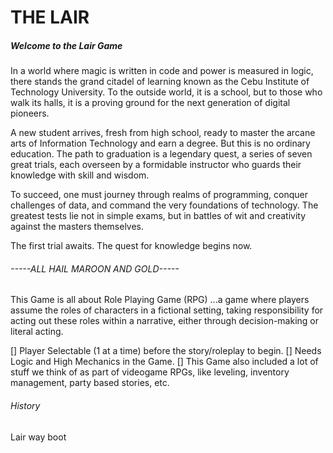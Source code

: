 <h1>THE LAIR</h1>
<h5>Welcome to the Lair Game</h5>

In a world where magic is written in code and power is measured in logic, there stands the grand citadel of learning known as the Cebu Institute of Technology University. To the outside world, it is a school, but to those who walk its halls, it is a proving ground for the next generation of digital pioneers.

A new student arrives, fresh from high school, ready to master the arcane arts of Information Technology and earn a degree. But this is no ordinary education. The path to graduation is a legendary quest, a series of seven great trials, each overseen by a formidable instructor who guards their knowledge with skill and wisdom.

To succeed, one must journey through realms of programming, conquer challenges of data, and command the very foundations of technology. The greatest tests lie not in simple exams, but in battles of wit and creativity against the masters themselves.

The first trial awaits. The quest for knowledge begins now.

<h6> -----ALL HAIL MAROON AND GOLD-----</h6>

This Game is all about Role Playing Game (RPG)
...a game where players assume the roles of characters in a fictional setting, taking responsibility for acting out these roles within a narrative, either through decision-making or literal acting.

[] Player Selectable (1 at a time) before the story/roleplay to begin.
[] Needs Logic and High Mechanics in the Game.
[] This Game also included a lot of stuff we think of as part of videogame RPGs, like leveling, inventory management, party based stories, etc.

<h6>History</h6>
Lair way boot
